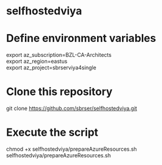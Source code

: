 # selfhostedviya

# Define environment variables

export az_subscription=BZL-CA-Architects <br /> 
export az_region=eastus <br /> 
export az_project=sbrserviya4single <br /> 

# Clone this repository

git clone https://github.com/sbrser/selfhostedviya.git

# Execute the script 

chmod +x selfhostedviya/prepareAzureResources.sh
selfhostedviya/prepareAzureResources.sh
